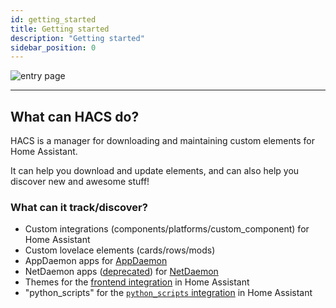 ```yaml
---
id: getting_started
title: Getting started
description: "Getting started"
sidebar_position: 0
---
```


![entry page](/img/panel/entry.png)

---

## What can HACS do?

HACS is a manager for downloading and maintaining custom elements for Home Assistant.

It can help you download and update elements, and can also help you discover new and awesome stuff!

### What can it track/discover?

- Custom integrations (components/platforms/custom_component) for Home Assistant
- Custom lovelace elements (cards/rows/mods)
- AppDaemon apps for [AppDaemon](https://appdaemon.readthedocs.io/en/latest/)
- NetDaemon apps ([deprecated](/docs/categories/netdaemon_apps#deprecation-notice)) for [NetDaemon](https://netdaemon.xyz/)
- Themes for the [frontend integration](https://www.home-assistant.io/components/frontend/) in Home Assistant
- "python_scripts" for the [`python_scripts` integration](https://www.home-assistant.io/components/python_script/) in Home Assistant
